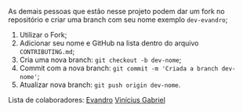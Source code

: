 As demais pessoas que estão nesse projeto podem dar um fork no repositório e criar uma branch com seu nome exemplo `dev-evandro`;
1. Utilizar o Fork;
2. Adicionar seu nome e GitHub na lista dentro do arquivo `CONTRIBUTING.md`;
3. Cria uma nova branch: `git checkout -b dev-nome`;
4. Commit com a nova branch: `git commit -m 'Criada a branch dev-nome'`;
5. Atualizar nova branch: `git push origin dev-nome`.

Lista de colaboradores:
[Evandro](https://github.com/EvandroOrso)
[Vinícius Gabriel](https://github.com/ViniciusDadalte)